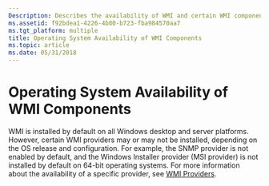 ```yaml
---
Description: Describes the availability of WMI and certain WMI components.
ms.assetid: f92bdea1-4226-4b80-b723-fba984570aa7
ms.tgt_platform: multiple
title: Operating System Availability of WMI Components
ms.topic: article
ms.date: 05/31/2018
---
```


# Operating System Availability of WMI Components

WMI is installed by default on all Windows desktop and server platforms. However, certain WMI providers may or may not be installed, depending on the OS release and configuration. For example, the SNMP provider is not enabled by default, and the Windows Installer provider (MSI provider) is not installed by default on 64-bit operating systems. For more information about the availability of a specific provider, see [WMI Providers](/windows/desktop/SrvNodes/wmi-mi-omi-providers).

 

 